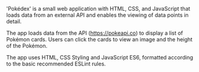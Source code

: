 'Pokédex' is a small web application with HTML, CSS, and JavaScript that loads data from an external API and enables the viewing of data points in detail.

The app loads data from the API (https://pokeapi.co) to display a list of Pokémon cards. Users can click the cards to view an image and the height of the Pokémon.

The app uses HTML, CSS Styling and JavaScript ES6, formatted according to the basic recommended ESLint rules.